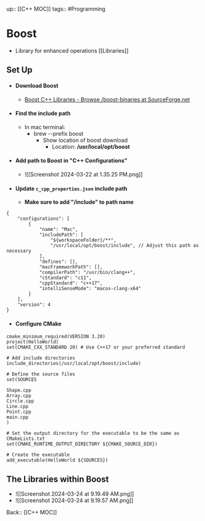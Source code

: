 up:: [[C++ MOC]]
tags:: #Programming 
# Boost
- Library for enhanced operations [[Libraries]]
## Set Up
- #### Download Boost
	- [Boost C++ Libraries - Browse /boost-binaries at SourceForge.net](https://sourceforge.net/projects/boost/files/boost-binaries/) 
- #### Find the include path
	- In mac terminal: 
		- brew --prefix boost
			- Show location of boost download
				- Location: **/usr/local/opt/boost**
- #### Add path to Boost in "C++ Configurations"
	- ![[Screenshot 2024-03-22 at 1.35.25 PM.png]]
- #### Update `c_cpp_properties.json` include path
	- **Make sure to add "/include" to path name**
```
{
    "configurations": [
        {
            "name": "Mac",
            "includePath": [
                "${workspaceFolder}/**",
                "/usr/local/opt/boost/include", // Adjust this path as necessary
            ],
            "defines": [],
            "macFrameworkPath": [],
            "compilerPath": "/usr/bin/clang++",
            "cStandard": "c11",
            "cppStandard": "c++17",
            "intelliSenseMode": "macos-clang-x64"
        }
    ],
    "version": 4
}
```

- #### Configure CMake
```
cmake_minimum_required(VERSION 3.20)
project(HelloWorld)
set(CMAKE_CXX_STANDARD 20) # Use C++17 or your preferred standard

# Add include directories
include_directories(/usr/local/opt/boost/include)

# Define the source files
set(SOURCES

Shape.cpp
Array.cpp
Circle.cpp
Line.cpp
Point.cpp
main.cpp
)

# Set the output directory for the executable to be the same as CMakeLists.txt
set(CMAKE_RUNTIME_OUTPUT_DIRECTORY ${CMAKE_SOURCE_DIR})

# Create the executable
add_executable(HelloWorld ${SOURCES})
```

## The Libraries within Boost
- ![[Screenshot 2024-03-24 at 9.19.49 AM.png]]
- ![[Screenshot 2024-03-24 at 9.19.57 AM.png]]

Back:: [[C++ MOC]]
